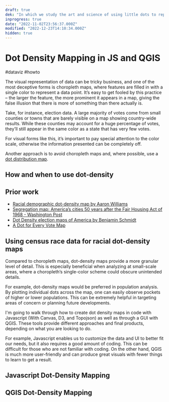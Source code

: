 ```yaml
---
draft: true
dek: "In which we study the art and science of using little dots to represent people on a map"
inprogress: true
date: "2022-11-02T23:56:37.000Z"
modified: "2022-12-23T14:10:34.000Z"
hidden: true
---
```

# Dot Density Mapping in JS and QGIS

#dataviz #howto

The visual representation of data can be tricky business, and one of the most deceptive forms is choropleth maps, where features are filled in with a single color to represent a data point. It’s easy to get fooled by this practice – the larger the feature, the more prominent it appears in a map, giving the false illusion that there is more of something than there actually is.

Take, for instance, election data. A large majority of votes come from small counties or towns that are barely visible on a map showing country-wide results. While these counties may account for a huge percentage of votes, they’ll still appear in the same color as a state that has very few votes.

For visual forms like this, it’s important to pay special attention to the color scale, otherwise the information presented can be completely off.

Another approach is to avoid choropleth maps and, where possible, use a [dot distribution map](https://en.wikipedia.org/wiki/Dot_distribution_map). 

## How and when to use dot-density
## Prior work
- [Racial demographic dot-density map by Aaron Williams](https://observablehq.com/@aboutaaron/racial-demographic-dot-density-map)
- [Segregation map: America’s cities 50 years after the Fair Housing Act of 1968 - Washington Post](https://www.washingtonpost.com/graphics/2018/national/segregation-us-cities/)
- [Dot Density election maps of America by Benjamin Schmidt](https://observablehq.com/@bmschmidt/2020-election-dot-density)
- [A Dot for Every Vote Map](https://www.esri.com/en-us/maps-we-love/gallery/election-2016-dot-density)

## Using census race data for racial dot-density maps

Compared to choropleth maps, dot-density maps provide a more granular level of detail. This is especially beneficial when analyzing at small-scale areas, where a choropleth’s single-color scheme could obscure unintended details. 

For example, dot-density maps would be preferred in population analysis. By plotting individual dots across the map, one can easily observe pockets of higher or lower populations. This can be extremely helpful in targeting areas of concern or planning future developments.

I'm going to walk through how to create dot density maps in code with Javascript (With Canvas, D3, and Topojson) as well as through a GUI with QGIS. These tools provide different approaches and final products, depending on what you are looking to do. 

For example, Javascript enables us to customize the data and UI to better fit our needs, but it also requires a good amount of coding. This can be difficult for those who are not familiar with coding. On the other hand, QGIS is much more user-friendly and can produce great visuals with fewer things to learn to get a result. 

## Javascript Dot-Density Mapping

## QGIS Dot-Density Mapping

